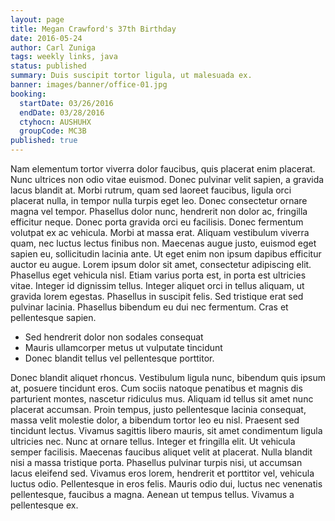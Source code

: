 ```yaml
---
layout: page
title: Megan Crawford's 37th Birthday
date: 2016-05-24
author: Carl Zuniga
tags: weekly links, java
status: published
summary: Duis suscipit tortor ligula, ut malesuada ex.
banner: images/banner/office-01.jpg
booking:
  startDate: 03/26/2016
  endDate: 03/28/2016
  ctyhocn: AUSHUHX
  groupCode: MC3B
published: true
---
```

Nam elementum tortor viverra dolor faucibus, quis placerat enim placerat. Nunc ultrices non odio vitae euismod. Donec pulvinar velit sapien, a gravida lacus blandit at. Morbi rutrum, quam sed laoreet faucibus, ligula orci placerat nulla, in tempor nulla turpis eget leo. Donec consectetur ornare magna vel tempor. Phasellus dolor nunc, hendrerit non dolor ac, fringilla efficitur neque. Donec porta gravida orci eu facilisis. Donec fermentum volutpat ex ac vehicula. Morbi at massa erat. Aliquam vestibulum viverra quam, nec luctus lectus finibus non. Maecenas augue justo, euismod eget sapien eu, sollicitudin lacinia ante. Ut eget enim non ipsum dapibus efficitur auctor eu augue. Lorem ipsum dolor sit amet, consectetur adipiscing elit. Phasellus eget vehicula nisl.
Etiam varius porta est, in porta est ultricies vitae. Integer id dignissim tellus. Integer aliquet orci in tellus aliquam, ut gravida lorem egestas. Phasellus in suscipit felis. Sed tristique erat sed pulvinar lacinia. Phasellus bibendum eu dui nec fermentum. Cras et pellentesque sapien.

* Sed hendrerit dolor non sodales consequat
* Mauris ullamcorper metus ut vulputate tincidunt
* Donec blandit tellus vel pellentesque porttitor.

Donec blandit aliquet rhoncus. Vestibulum ligula nunc, bibendum quis ipsum at, posuere tincidunt eros. Cum sociis natoque penatibus et magnis dis parturient montes, nascetur ridiculus mus. Aliquam id tellus sit amet nunc placerat accumsan. Proin tempus, justo pellentesque lacinia consequat, massa velit molestie dolor, a bibendum tortor leo eu nisl. Praesent sed tincidunt lectus. Vivamus sagittis libero mauris, sit amet condimentum ligula ultricies nec. Nunc at ornare tellus.
Integer et fringilla elit. Ut vehicula semper facilisis. Maecenas faucibus aliquet velit at placerat. Nulla blandit nisi a massa tristique porta. Phasellus pulvinar turpis nisi, ut accumsan lacus eleifend sed. Vivamus eros lorem, hendrerit et porttitor vel, vehicula luctus odio. Pellentesque in eros felis. Mauris odio dui, luctus nec venenatis pellentesque, faucibus a magna. Aenean ut tempus tellus. Vivamus a pellentesque ex.
